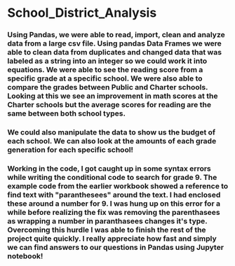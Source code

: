 # School_District_Analysis

### Using Pandas, we were able to read, import, clean and analyze data from a large csv file. Using pandas Data Frames we were able to clean data from duplicates and changed data that was labeled as a string into an integer so we could work it into equations. We were able to see the reading score from a specific grade at a specific school. We were also able to compare the grades between Public and Charter schools. Looking at this we see an improvement in math scores at the Charter schools but the average scores for reading are the same between both school types. 

### We could also manipulate the data to show us the budget of each school. We can also look at the amounts of each grade generation for each specific school!

### Working in the code, I got caught up in some syntax errors while writing the conditional code to search for grade 9. The example code from the earlier workbook showed a reference to find text with "paranthesees" around the text. I had enclosed these around a number for 9. I was hung up on this error for a while before realizing the fix was removing the parenthasees as wrapping a number in paranthasees changes it's type. Overcoming this hurdle I was able to finish the rest of the project quite quickly. I really appreciate how fast and simply we can find answers to our questions in Pandas using Jupyter notebook!
